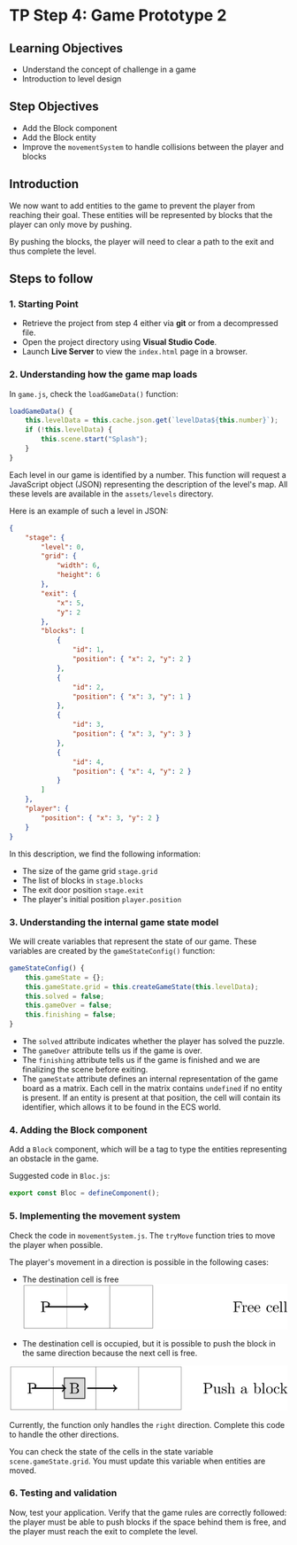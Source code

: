 # TP Step 4: Game Prototype 2

## Learning Objectives
- Understand the concept of challenge in a game
- Introduction to level design

## Step Objectives
- Add the Block component
- Add the Block entity
- Improve the `movementSystem` to handle collisions between the player and blocks

## Introduction

We now want to add entities to the game to prevent the player from reaching their goal. These entities will be represented by blocks that the player can only move by pushing.

By pushing the blocks, the player will need to clear a path to the exit and thus complete the level.

## Steps to follow

### 1. Starting Point
- Retrieve the project from step 4 either via **git** or from a decompressed file.
- Open the project directory using **Visual Studio Code**.
- Launch **Live Server** to view the `index.html` page in a browser.

### 2. Understanding how the game map loads

In `game.js`, check the `loadGameData()` function:

```javascript
loadGameData() {
    this.levelData = this.cache.json.get(`levelData${this.number}`);
    if (!this.levelData) {
        this.scene.start("Splash");
    }
}
```

Each level in our game is identified by a number. This function will request a JavaScript object (JSON) representing the description of the level's map. All these levels are available in the `assets/levels` directory.

Here is an example of such a level in JSON:

```json
{
    "stage": {
        "level": 0,
        "grid": {
            "width": 6,
            "height": 6
        },
        "exit": {
            "x": 5,
            "y": 2
        },
        "blocks": [
            {
                "id": 1,
                "position": { "x": 2, "y": 2 }
            },
            {
                "id": 2,
                "position": { "x": 3, "y": 1 }
            },
            {
                "id": 3,
                "position": { "x": 3, "y": 3 }
            },
            {
                "id": 4,
                "position": { "x": 4, "y": 2 }
            }
        ]
    },
    "player": {
        "position": { "x": 3, "y": 2 }
    }
}
```

In this description, we find the following information:

- The size of the game grid `stage.grid`
- The list of blocks in `stage.blocks`
- The exit door position `stage.exit`
- The player's initial position `player.position`

### 3. Understanding the internal game state model

We will create variables that represent the state of our game. These variables are created by the `gameStateConfig()` function:

```javascript
gameStateConfig() {
    this.gameState = {};
    this.gameState.grid = this.createGameState(this.levelData);
    this.solved = false;
    this.gameOver = false;
    this.finishing = false;
}
```

- The `solved` attribute indicates whether the player has solved the puzzle.
- The `gameOver` attribute tells us if the game is over.
- The `finishing` attribute tells us if the game is finished and we are finalizing the scene before exiting.
- The `gameState` attribute defines an internal representation of the game board as a matrix. Each cell in the matrix contains `undefined` if no entity is present. If an entity is present at that position, the cell will contain its identifier, which allows it to be found in the ECS world.

### 4. Adding the Block component

Add a `Block` component, which will be a tag to type the entities representing an obstacle in the game.

Suggested code in `Bloc.js`:

```javascript
export const Bloc = defineComponent();
```

### 5. Implementing the movement system

Check the code in `movementSystem.js`. The `tryMove` function tries to move the player when possible.

The player's movement in a direction is possible in the following cases:

- The destination cell is free ![](doc/diagram1.png)

- The destination cell is occupied, but it is possible to push the block in the same direction because the next cell is free.

![](doc/diagram2.png)

Currently, the function only handles the `right` direction. Complete this code to handle the other directions.

You can check the state of the cells in the state variable `scene.gameState.grid`. You must update this variable when entities are moved.

### 6. Testing and validation

Now, test your application. Verify that the game rules are correctly followed: the player must be able to push blocks if the space behind them is free, and the player must reach the exit to complete the level.
